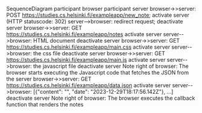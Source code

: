 
SequenceDiagram
  participant browser
  participant server
  browser->>server: POST https://studies.cs.helsinki.fi/exampleapp/new_note;
  activate server (HTTP statuscode: 302)
  server-->browser: redirect request;
  deactivate server
  browser->>server: GET https://studies.cs.helsinki.fi/exampleapp/notes
  activate server
  server-->browser: HTML document
  deactivate server
  browser->>server: GET https://studies.cs.helsinki.fi/exampleapp/main.css
  activate server
  server-->browser: the css file
  deactivate server
  browser->>server: GET https://studies.cs.helsinki.fi/exampleapp/main.js
  activate server
  server-->browser: the javascript file
  deactivate server
  Note right of browser: The browser starts executing the Javascript code that fetches the JSON from the server
  browser->>server: GET https://studies.cs.helsinki.fi/exampleapp/data.json
  activate server
  server-->browser: [{"content": "", "date": "2023-12-29T18:17:56.142Z"}, ...]
  deactivate server
  Note right of browser: The browser executes the callback function that renders the notes

